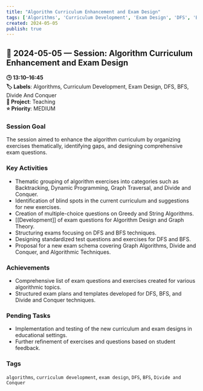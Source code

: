 ```yaml
---
title: "Algorithm Curriculum Enhancement and Exam Design"
tags: ['Algorithms', 'Curriculum Development', 'Exam Design', 'DFS', 'BFS', 'Divide And Conquer']
created: 2024-05-05
publish: true
---
```


## 📅 2024-05-05 — Session: Algorithm Curriculum Enhancement and Exam Design

**🕒 13:10–16:45**  
**🏷️ Labels**: Algorithms, Curriculum Development, Exam Design, DFS, BFS, Divide And Conquer  
**📂 Project**: Teaching  
**⭐ Priority**: MEDIUM  


### Session Goal
The session aimed to enhance the algorithm curriculum by organizing exercises thematically, identifying gaps, and designing comprehensive exam questions.

### Key Activities
- Thematic grouping of algorithm exercises into categories such as Backtracking, Dynamic Programming, Graph Traversal, and Divide and Conquer.
- Identification of blind spots in the current curriculum and suggestions for new exercises.
- Creation of multiple-choice questions on Greedy and String Algorithms.
- [[Development]] of exam questions for Algorithm Design and Graph Theory.
- Structuring exams focusing on DFS and BFS techniques.
- Designing standardized test questions and exercises for DFS and BFS.
- Proposal for a new exam schema covering Graph Algorithms, Divide and Conquer, and Algorithmic Techniques.

### Achievements
- Comprehensive list of exam questions and exercises created for various algorithmic topics.
- Structured exam plans and templates developed for DFS, BFS, and Divide and Conquer techniques.

### Pending Tasks
- Implementation and testing of the new curriculum and exam designs in educational settings.
- Further refinement of exercises and questions based on student feedback.

### Tags
`algorithms`, `curriculum development`, `exam design`, `DFS`, `BFS`, `Divide and Conquer`
